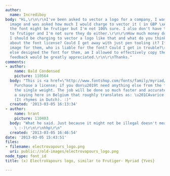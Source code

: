 ```yaml
---
author:
  name: Incrediboy
body: "Hi,\r\n\r\nI've been asked to vector a logo for a company, I was sent this
  image and was asked how much I would charge to vector it ( in GBP \xA3). I think
  the font might be frutiger but I'm not 100% sure. I also don't have the license
  to frutiger and I'm not sure they do either.\r\n\r\nHow much money do you think
  I should be charging to vector a logo like that and what do you think I should do
  about the font license? Could I get away with just pen tooling it? If I vector this
  image for them, who is liable for the font? Could I get in trouble?\r\nIf someone
  else designed the font for them, am I allowed to effectively copy their work?\r\n\r\nAny
  feedback would be greatly appreciated.\r\n\r\nThanks."
comments:
- author:
    name: Bald Condensed
    picture: 110564
  body: "This is <a href=\"http://www.fontshop.com/fonts/family/myriad/\">Myriad</a>.
    Purchase a license; if you don\u2019t need anything else from the family just
    the single weight. The job will be done so much faster and accurately. We have
    a saying here in Belgium that roughly translates as: \u201CAvarice betrays wisdom.\u201D
    (It rhymes in Dutch). :)"
  created: '2013-03-05 16:13:34'
- author:
    name: hrant
    picture: 110403
  body: "What he said. Just because it might not be illegal doesn't mean it's cost-effective.
    \ :-)\r\n\r\nhhp\r\n"
  created: '2013-03-05 16:46:54'
date: '2013-03-05 15:43:51'
files:
- filename: electrovapours_logo.png
  uri: public://old-images/electrovapours_logo.png
node_type: font_id
title: (x) ElectroVapours logo, similar to Frutiger- Myriad {Yves}

---
```

